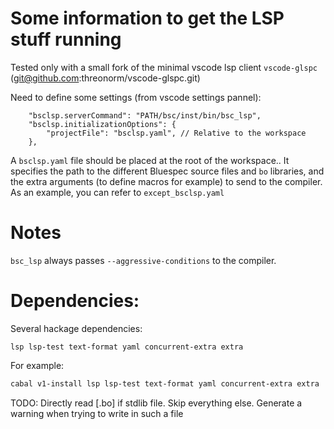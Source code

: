 # Some information to get the LSP stuff running

Tested only with a small fork of the minimal vscode lsp client `vscode-glspc` (git@github.com:threonorm/vscode-glspc.git)

Need to define some settings (from vscode settings pannel):
```
    "bsclsp.serverCommand": "PATH/bsc/inst/bin/bsc_lsp",
    "bsclsp.initializationOptions": {
        "projectFile": "bsclsp.yaml", // Relative to the workspace
    },

```

A `bsclsp.yaml` file should be placed at the root of the workspace.. It specifies the path to the different Bluespec source files and `bo` libraries, and the extra arguments (to define macros for example) to send to the compiler.
As an example, you can refer to `except_bsclsp.yaml`

# Notes

`bsc_lsp` always passes `--aggressive-conditions` to the compiler.

# Dependencies:

Several hackage dependencies:
```
lsp lsp-test text-format yaml concurrent-extra extra
```

For example:
```sh
cabal v1-install lsp lsp-test text-format yaml concurrent-extra extra
```

TODO: Directly read [.bo] if stdlib file.
Skip everything else.
Generate a warning when trying to write in such a file

